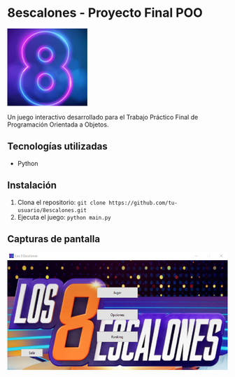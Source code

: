 # 8escalones - Proyecto Final POO

![Logo del proyecto](Images/WindowIcon.png)

Un juego interactivo desarrollado para el Trabajo Práctico Final de Programación Orientada a Objetos.

## Tecnologías utilizadas
- Python

## Instalación
1. Clona el repositorio: `git clone https://github.com/tu-usuario/8escalones.git`
2. Ejecuta el juego: `python main.py`

## Capturas de pantalla
![Juego en acción](Imagenes-ingame/Screenshot_1.png)


